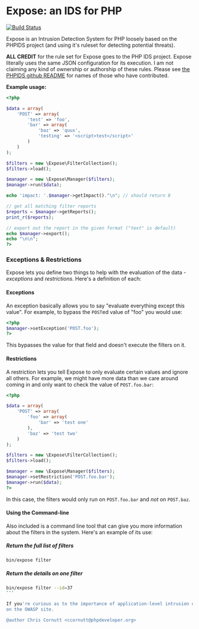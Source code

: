 Expose: an IDS for PHP
=========================

[![Build Status](https://secure.travis-ci.org/enygma/expose.png?branch=master)](http://travis-ci.org/enygma/expose)

Expose is an Intrusion Detection System for PHP loosely based on the PHPIDS project (and using it's ruleset
for detecting potential threats).

**ALL CREDIT** for the rule set for Expose goes to the PHP IDS project. Expose literally
uses the same JSON configuration for its execution. I am not claiming any kind of ownership
or authorship of these rules. Please see [the PHPIDS github README](https://github.com/PHPIDS/PHPIDS)
for names of those who have contributed.

**Example usage:**

```php
<?php

$data = array(
    'POST' => array(
        'test' => 'foo',
        'bar' => array(
            'baz' => 'quux',
            'testing' => '<script>test</script>'
        )
    )
);

$filters = new \Expose\FilterCollection();
$filters->load();

$manager = new \Expose\Manager($filters);
$manager->run($data);

echo 'impact: '.$manager->getImpact()."\n"; // should return 8

// get all matching filter reports
$reports = $manager->getReports();
print_r($reports);

// export out the report in the given format ("text" is default)
echo $manager->export();
echo "\n\n";
?>
```

### Exceptions & Restrictions

Expose lets you define two things to help with the evaluation of the data - *exceptions*
and *restrictions*. Here's a definition of each:

#### Exceptions

An exception basically allows you to say "evaluate everything except this value". For 
example, to bypass the `POST`ed value of "foo" you would use:

```php
<?php
$manager->setException('POST.foo');
?>
```

This bypasses the value for that field and doesn't execute the filters on it.

#### Restrictions

A restriction lets you tell Expose to only evaluate certain values and ignore all others.
For example, we might have more data than we care around coming in and only want to 
check the value of `POST.foo.bar`:

```php
<?php

$data = array(
    'POST' => array(
        'foo' => array(
            'bar' => 'test one'
        ),
        'baz' => 'test two'
    )
);

$filters = new \Expose\FilterCollection();
$filters->load();

$manager = new \Expose\Manager($filters);
$manager->setRestriction('POST.foo.bar');
$manager->run($data);
?>
```

In this case, the filters would only run on `POST.foo.bar` and *not* on `POST.baz`.

#### Using the Command-line

Also included is a command line tool that can give you more information about the filters 
in the system. Here's an example of its use:

##### Return the full list of filters
```sh
bin/expose filter
```

##### Return the details on one filter
````sh
bin/expose filter --id=37
```

If you're curious as to the importance of application-level intrusion detection, check out [this article](https://www.owasp.org/index.php/ApplicationLayerIntrustionDetection)
on the OWASP site.

@author Chris Cornutt <ccornutt@phpdeveloper.org>
